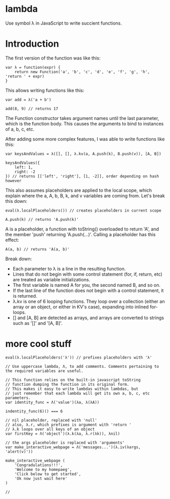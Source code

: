 # lambda
Use symbol λ in JavaScript to write succient functions.
# Introduction
The first version of the function was like this:
~~~
var λ = function(expr) {
	return new Function('a', 'b', 'c', 'd', 'e', 'f', 'g', 'h', 'return ' + expr)
}
~~~
This allows writing functions like this:
~~~
var add = λ('a + b')

add(8, 9) // returns 17
~~~
The Function constructor takes argument names until the last parameter, which is the function body. This causes the arguments to bind to instances of a, b, c, etc.

After adding some more complex features, I was able to write functions like this:

~~~
var keysAndValues = λ([], [], λ.kv(a, A.push(k), B.push(v)), [A, B])

keysAndValues({
	left: 1,
	right: -2
}) // returns [['left', 'right'], [1, -2]], order depending on hash however
~~~

This also assumes placeholders are applied to the local scope, which explain where the a, A, b, B, k, and v variables are coming from. Let's break this down:
~~~
eval(λ.localPlaceholders()) // creates placeholders in current scope

A.push(k) // returns 'A.push(k)'
~~~
A is a placeholder, a function with toString() overloaded to return 'A', and the member 'push' returning 'A.push(...)'. Calling a placeholder has this effect:
~~~
A(a, b) // returns 'A(a, b)'
~~~
Break down:
- Each parameter to λ is a line in the resulting function.
- Lines that do not begin with some control statement (for, if, return, etc) are treated as variable initializations.
- The first variable is named A for you, the second named B, and so on.
- If the last line of the function does not begin with a control statement, it is returned.
- λ.kv is one of 6 looping functions. They loop over a collection (either an array or an object, or either in KV's case), expanding into inlined for-loops.
- [] and [A, B] are detected as arrays, and arrays are converted to strings such as '[]' and '[A, B]'.

# more cool stuff
~~~
eval(λ.localPlaceholders('λ')) // prefixes placeholders with 'λ'

// Use uppercase lambda, Λ, to add comments. Comments pertaining to the required variables are useful.

// This function relies on the built-in javascript toString
// function dumping the function in its original form.
// This makes it easy to write lambdas within lambdas, but
// just remember that each lambda will get its own a, b, c, etc parameters.
var identity_func = Λ('value')(λa, λ(λA))

indentity_func(6)() === 6

// nil placeholder, replaced with 'null'
// also, λ.r, which prefixes is argument with 'return '
// λ.k loops over all keys of an object
var firstKey = Λ('object')(λ.k(λa, λ.r(λk)), λnil)

// the args placeholder is replaced with 'arguments'
var make_interactive_webpage = Λ('messages...')(λ.iv(λargs, 'alert(v)'))

make_interactive_webpage (
	'Congradulations!!!',
	'Welcome to my homepaeg',
	'Click below to get started',
	'Ok now just wait here'
)

//
~~~
